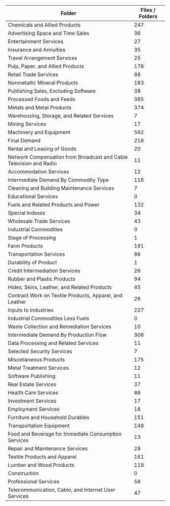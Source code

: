 | Folder                                                             |   Files / Folders |
|--------------------------------------------------------------------|-------------------|
| Chemicals and Allied Products                                      |               247 |
| Advertising Space and Time Sales                                   |                36 |
| Entertainment Services                                             |                27 |
| Insurance and Annuities                                            |                35 |
| Travel Arrangement Services                                        |                25 |
| Pulp, Paper, and Allied Products                                   |               176 |
| Retail Trade Services                                              |                88 |
| Nonmetallic Mineral Products                                       |               183 |
| Publishing Sales, Excluding Software                               |                38 |
| Processed Foods and Feeds                                          |               385 |
| Metals and Metal Products                                          |               374 |
| Warehousing, Storage, and Related Services                         |                 7 |
| Mining Services                                                    |                17 |
| Machinery and Equipment                                            |               592 |
| Final Demand                                                       |               218 |
| Rental and Leasing of Goods                                        |                20 |
| Network Compensation from Broadcast and Cable Television and Radio |                11 |
| Accommodation Services                                             |                12 |
| Intermediate Demand By Commodity Type                              |               116 |
| Cleaning and Building Maintenance Services                         |                 7 |
| Educational Services                                               |                 0 |
| Fuels and Related Products and Power                               |               132 |
| Special Indexes                                                    |                34 |
| Wholesale Trade Services                                           |                43 |
| Industrial Commodities                                             |                 0 |
| Stage of Processing                                                |                 1 |
| Farm Products                                                      |               191 |
| Transportation Services                                            |                86 |
| Durability of Product                                              |                 1 |
| Credit Intermediation Services                                     |                26 |
| Rubber and Plastic Products                                        |                94 |
| Hides, Skins, Leather, and Related Products                        |                45 |
| Contract Work on Textile Products, Apparel, and Leather            |                26 |
| Inputs to Industries                                               |               227 |
| Industrial Commodities Less Fuels                                  |                 0 |
| Waste Collection and Remediation Services                          |                10 |
| Intermediate Demand By Production Flow                             |               306 |
| Data Processing and Related Services                               |                11 |
| Selected Security Services                                         |                 7 |
| Miscellaneous Products                                             |               175 |
| Metal Treatment Services                                           |                12 |
| Software Publishing                                                |                11 |
| Real Estate Services                                               |                37 |
| Health Care Services                                               |                86 |
| Investment Services                                                |                17 |
| Employment Services                                                |                18 |
| Furniture and Household Durables                                   |               151 |
| Transportation Equipment                                           |               148 |
| Food and Beverage for Immediate Consumption Services               |                13 |
| Repair and Maintenance Services                                    |                28 |
| Textile Products and Apparel                                       |               161 |
| Lumber and Wood Products                                           |               119 |
| Construction                                                       |                 0 |
| Professional Services                                              |                56 |
| Telecommunication, Cable, and Internet User Services               |                47 |